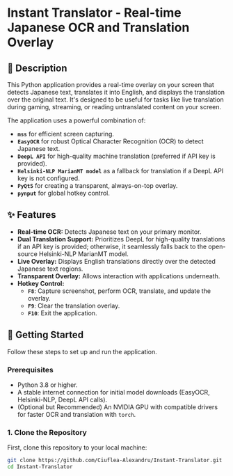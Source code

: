 # Instant Translator - Real-time Japanese OCR and Translation Overlay

## 📝 Description

This Python application provides a real-time overlay on your screen that detects Japanese text, translates it into English, and displays the translation over the original text. It's designed to be useful for tasks like live translation during gaming, streaming, or reading untranslated content on your screen.

The application uses a powerful combination of:
* **`mss`** for efficient screen capturing.
* **`EasyOCR`** for robust Optical Character Recognition (OCR) to detect Japanese text.
* **`DeepL API`** for high-quality machine translation (preferred if API key is provided).
* **`Helsinki-NLP MarianMT model`** as a fallback for translation if a DeepL API key is not configured.
* **`PyQt5`** for creating a transparent, always-on-top overlay.
* **`pynput`** for global hotkey control.

## ✨ Features

* **Real-time OCR:** Detects Japanese text on your primary monitor.
* **Dual Translation Support:** Prioritizes DeepL for high-quality translations if an API key is provided; otherwise, it seamlessly falls back to the open-source Helsinki-NLP MarianMT model.
* **Live Overlay:** Displays English translations directly over the detected Japanese text regions.
* **Transparent Overlay:** Allows interaction with applications underneath.
* **Hotkey Control:**
    * **`F8`**: Capture screenshot, perform OCR, translate, and update the overlay.
    * **`F9`**: Clear the translation overlay.
    * **`F10`**: Exit the application.

## 🚀 Getting Started

Follow these steps to set up and run the application.

### Prerequisites

* Python 3.8 or higher.
* A stable internet connection for initial model downloads (EasyOCR, Helsinki-NLP, DeepL API calls).
* (Optional but Recommended) An NVIDIA GPU with compatible drivers for faster OCR and translation with `torch`.

### 1. Clone the Repository

First, clone this repository to your local machine:

```bash
git clone https://github.com/Ciuflea-Alexandru/Instant-Translator.git
cd Instant-Translator